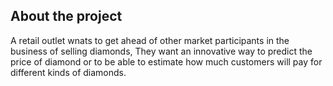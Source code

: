 ## About the project

A retail outlet wnats to get ahead of other market participants in the business of selling diamonds, They want an innovative way to predict the price of diamond or to be able to estimate how much customers will pay for different kinds of diamonds.
